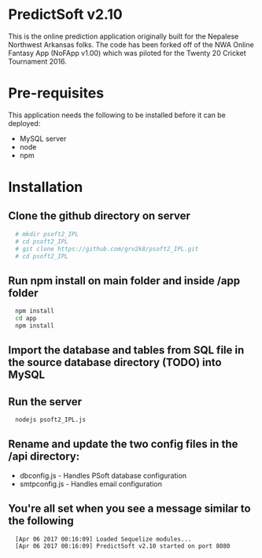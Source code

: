 # PredictSoft v2.10

This is the online prediction application originally built for the Nepalese Northwest Arkansas folks. The code has been forked off of the NWA Online Fantasy App (NoFApp v1.00) which was piloted for the Twenty 20 Cricket Tournament 2016.

# Pre-requisites

This application needs the following to be installed before it can be deployed:
* MySQL server
* node
* npm

# Installation

## Clone the github directory on server

```bash
  # mkdir psoft2_IPL
  # cd psoft2_IPL
  # git clone https://github.com/grv2k8/psoft2_IPL.git
  # cd psoft2_IPL
```
## Run npm install on main folder and inside /app folder
```bash
  npm install
  cd app
  npm install
```

## Import the database and tables from SQL file in the source database directory (TODO) into MySQL

## Run the server

```bash
  nodejs psoft2_IPL.js
```

## Rename and update the two config files in the /api directory:
* dbconfig.js   - Handles PSoft database configuration
* smtpconfig.js - Handles email configuration

## You're all set when you see a message similar to the following

```bash
  [Apr 06 2017 00:16:09] Loaded Sequelize modules...
  [Apr 06 2017 00:16:09] PredictSoft v2.10 started on port 8080
```
